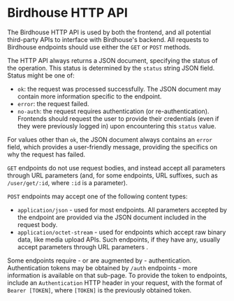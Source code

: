 # Birdhouse HTTP API
The Birdhouse HTTP API is used by both the frontend, and all potential third-party APIs to interface with Birdhouse's backend. All requests to Birdhouse endpoints should use either the `GET` or `POST` methods.

The HTTP API always returns a JSON document, specifying the status of the operation. This status is determined by the `status` string JSON field. Status might be one of:
- `ok`: the request was processed successfully. The JSON document may contain more information specific to the endpoint.
- `error`: the request failed.
- `no-auth`: the request requires authentication (or re-authentication). Frontends should request the user to provide their credentials (even if they were previously logged in) upon encountering this `status` value.

For values other than `ok`, the JSON document always contains an `error` field, which provides a user-friendly message, providing the specifics on why the request has failed.

`GET` endpoints do not use request bodies, and instead accept all parameters through URL parameters (and, for some endpoints, URL suffixes, such as `/user/get/:id`, where `:id` is a parameter).

`POST` endpoints may accept one of the following content types:
- `application/json` - used for most endpoints. All parameters accepted by the endpoint are provided via the JSON document included in the request body.
- `application/octet-stream` - used for endpoints which accept raw binary data, like media upload APIs. Such endpoints, if they have any, usually accept parameters through URL parameters .

Some endpoints require - or are augmented by - authentication. Authentication tokens may be obtained by `/auth` endpoints - more information is available on that sub-page. To provide the token to endpoints, include an `Authentication` HTTP header in your request, with the format of `Bearer [TOKEN]`, where `[TOKEN]` is the previously obtained token.
